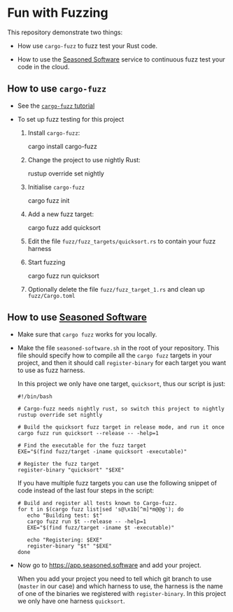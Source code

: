 Fun with Fuzzing
================

This repository demonstrate two things:

* How use `cargo-fuzz` to fuzz test your Rust code.

* How to use the [Seasoned Software](https://seasoned.software) service
  to continuous fuzz test your code in the cloud.


How to use `cargo-fuzz`
-----------------------

 *  See the [`cargo-fuzz` tutorial](https://rust-fuzz.github.io/book/cargo-fuzz/tutorial.html)
 *  To set up fuzz testing for this project

    1. Install `cargo-fuzz`:

         cargo install cargo-fuzz

    2. Change the project to use nightly Rust:

         rustup override set nightly

    3. Initialise `cargo-fuzz`

         cargo fuzz init

    4. Add a new fuzz target:

         cargo fuzz add quicksort

    5. Edit the file `fuzz/fuzz_targets/quicksort.rs` to contain your
       fuzz harness

    6. Start fuzzing

         cargo fuzz run quicksort

    7. Optionally delete the file `fuzz/fuzz_target_1.rs` and clean up
       `fuzz/Cargo.toml`

How to use [Seasoned Software](https://seasoned.software)
---------------------------------------------------------

 *  Make sure that `cargo fuzz` works for you locally.

 *  Make the file `seasoned-software.sh` in the root of your
    repository. This file should specify how to compile all the `cargo
    fuzz` targets in your project, and then it should call
    `register-binary` for each target you want to use as fuzz harness.

    In this project we only have one target, `quicksort`, thus our
    script is just:

    ```
    #!/bin/bash

    # Cargo-fuzz needs nightly rust, so switch this project to nightly
    rustup override set nightly

    # Build the quicksort fuzz target in release mode, and run it once
    cargo fuzz run quicksort --release -- -help=1

    # Find the executable for the fuzz target
    EXE="$(find fuzz/target -iname quicksort -executable)"

    # Register the fuzz target
    register-binary "quicksort" "$EXE"
    ```

    If you have multiple fuzz targets you can use the following
    snippet of code instead of the last four steps in the script:

    ```
    # Build and register all tests known to Cargo-fuzz.
    for t in $(cargo fuzz list|sed 's@\x1b[^m]*m@@g'); do
	   echo "Building test: $t"
	   cargo fuzz run $t --release -- -help=1
	   EXE="$(find fuzz/target -iname $t -executable)"

       echo "Registering: $EXE"
	   register-binary "$t" "$EXE"
    done
    ```

 *  Now go to <https://app.seasoned.software> and add your project.

    When you add your project you need to tell which git branch to use
    (`master` in our case) and which harness to use, the harness is
    the name of one of the binaries we registered with
    `register-binary`. In this project we only have one harness
    `quicksort`.
